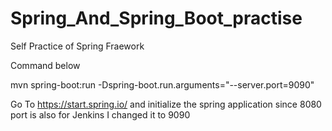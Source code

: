 # Spring_And_Spring_Boot_practise

Self Practice of Spring Fraework


Command below

mvn spring-boot:run -Dspring-boot.run.arguments="--server.port=9090"

Go To https://start.spring.io/ and initialize the spring application
since 8080 port is also for Jenkins I changed it to 9090

